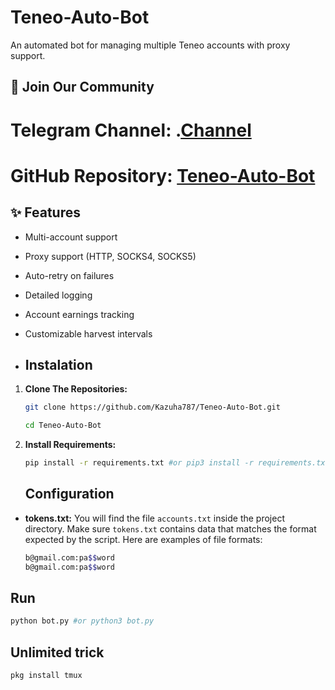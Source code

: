 # Teneo-Auto-Bot

An automated bot for managing multiple Teneo accounts with proxy support.

## 📢 Join Our Community

# Telegram Channel: .[Channel](https://t.me/Offical_Im_kazuha)
# GitHub Repository: [Teneo-Auto-Bot](https://github.com/Kazuha787/Teneo-Auto-Bot.git)

## ✨ Features

- Multi-account support
- Proxy support (HTTP, SOCKS4, SOCKS5)
- Auto-retry on failures
- Detailed logging
- Account earnings tracking
- Customizable harvest intervals

- ## Instalation

1. **Clone The Repositories:**
   ```bash
   git clone https://github.com/Kazuha787/Teneo-Auto-Bot.git
   ```
   ```bash
   cd Teneo-Auto-Bot
   ```

2. **Install Requirements:**
   ```bash
   pip install -r requirements.txt #or pip3 install -r requirements.txt
   ```

   ## Configuration

- **tokens.txt:** You will find the file `accounts.txt` inside the project directory. Make sure `tokens.txt` contains data that matches the format expected by the script. Here are examples of file formats:
  ```bash
  b@gmail.com:pa$$word
  b@gmail.com:pa$$word
  ```

## Run

```bash
python bot.py #or python3 bot.py
```
## Unlimited trick

```bash
pkg install tmux
```
